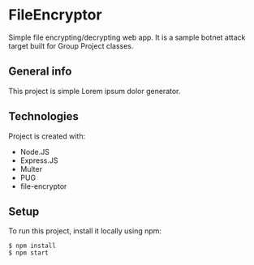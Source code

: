# FileEncryptor
Simple file encrypting/decrypting web app. It is a sample botnet attack target built for Group Project classes.

## General info
This project is simple Lorem ipsum dolor generator.
	
## Technologies
Project is created with:
* Node.JS
* Express.JS
* Multer
* PUG
* file-encryptor
	
## Setup
To run this project, install it locally using npm:

```
$ npm install
$ npm start
```

